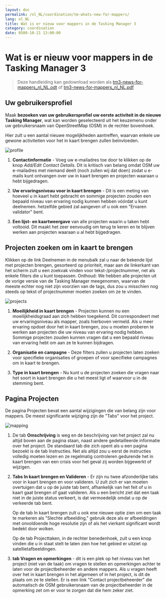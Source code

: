 ```yaml
---
layout: doc
permalink: /nl_NL/coordination/tm-whats-new-for-mappers/
lang: nl_NL
title: Wat is er nieuw voor mappers in de Tasking Manager 3
category: coordination
date: 0500-10-21 13:00:00
---
```


# Wat is er nieuw voor mappers in de Tasking Manager 3

> Deze handleiding kan gedownload worden als [tm3-news-for-mappers_nl_NL.odt](/files/tm3-news-for-mappers_nl_NL.odt) of [tm3-news-for-mappers_nl_NL.pdf](/files/tm3-news-for-mappers_nl_NL.pdf)  

## Uw gebruikersprofiel

Maak **bezoeken van uw gebruikersprofiel uw eerste activiteit in de nieuwe Tasking Manager**, wat kan worden geselecteerd uit het keuzemenu onder uw gebruikersnaam van OpenStreetMap (OSM) in de rechter bovenhoek.

Hier zult u een aantal nieuwe mogelijkheden aantreffen, waarvan enkele uw gewone activiteiten voor het in kaart brengen zullen beïnvloeden.

![profile][]

1. **Contactinformatie** - Voeg uw e-mailadres toe door te klikken op de knop *Add/Edit Contact Details*. Dit is kritisch van belang omdat OSM uw e-mailadres met niemand deelt (noch zullen wij dat doen) zodat u e-mails kunt ontvangen over uw in kaart brengen en projecten waaraan u hebt bijgedragen.

2. **Uw ervaringsniveau voor in kaart brengen** - Dit is een meting van hoeveel u in kaart hebt gebracht en sommige projecten zouden een bepaald niveau van ervaring nodig kunnen hebben vóórdat u kunt deelnemen. hetzelfde gebied zal aangeven of u ook een "Ervaren validator" bent.

3. **Een lijst- en kaartweergave** van alle projecten waarin u taken hebt voltooid. Dit maakt het zeer eenvoudig om terug te keren en te blijven werken aan projecten waaraan u al hebt bijgedragen.


## Projecten zoeken om in kaart te brengen

Klikken op de link Deelnemen in de menubalk zal u naar de bekende lijst met projecten brengen, gesorteerd op prioriteit, maar aan de linkerkant van het scherm zult u een zoekvak vinden voor tekst-/projectnummer, net als enkele filters die u kunt toepassen. Onthoud: We hebben alle projecten uit de vorige versie van de Tasking Manager meegenomen, waarvan de meeste echter nog niet zijn voorzien van de tags, dus zou u misschien nog steeds op tekst of projectnummer moeten zoeken om ze te vinden.

![projects][]

1. **Moeilijkheid in kaart brengen** - Projecten kunnen nu een moeilijkheidsgraad aan zich hebben toegekend. Dit correspondeert met uw ervaringsniveau als mapper, zoals hierboven vermeld. Als u meer ervaring opdoet door het in kaart brengen, zou u moeten proberen te werken aan projecten die uw niveau van ervaring nodig hebben. Sommige projecten zouden kunnen vragen dat u een bepaald niveau van ervaring hebt om aan ze te kunnen bijdragen.

2. **Organisatie en campagne** - Deze filters zullen u projecten laten zoeken voor specifieke organisaties of groepen of voor specifieke campagnes om in kaart te brengen.

3. **Type in kaart brengen** - Nu kunt u de projecten zoeken die vragen naar het soort  in kaart brengen die u het meest ligt of waarvoor u in de stemming bent.


## Pagina Projecten

De pagina Projecten bevat een aantal wijzigingen die van belang zijn voor mappers. De meest significante wijziging zijn de "Tabs" voor het project.

![mapping][]

1. De tab **Omschrijving** is weg en de beschrijving van het project zal nu altijd boven aan de pagina staan, naast andere gedetailleerde informatie over het project. De standaard tab die zich opent als u een pagina bezoekt is de tab Instructies. Net als altijd zou u eerst de instructies volledig moeten lezen en ze regelmatig controleren gedurende het in kaart brengen van een crisis voor het geval zij worden bijgewerkt of wijzigen.

2. **Tabs In kaart brengen en Valideren** - Er zijn nu twee afzonderlijke tabs voor in kaart brengen en voor valideren. U zult zich er van moeten overtuigen dat u op de juiste tab bent, afhankelijk van het feit of u in kaart gaat brengen of gaat valideren. Als u een bericht ziet dat een taak niet in de juiste status verkeert, is dat vermoedelijk omdat u op de verkeerde tab bent.

    Op de tab In kaart brengen zult u ook ene nieuwe optie zien om een taak te markeren als "Slechte afbeelding," gebruik deze als er afbeeldingen met onvoldoende hoge resolutie zijn of als het vierkant significant wordt bedekt door wolken.

    Op de tab Projecttaken, in de rechter benedenhoek, zult u een knop vinden die u in staat stelt te laten zien hoe het gebied er uitziet op satellietafbeeldingen.

3. **tab Vragen en opmerkingen** - dit is een plek op het niveau van het project (niet van de taak) om vragen te stellen en opmerkingen achter te laten voor de projectbeheerder en andere mappers. Als u vragen heeft over het in kaart brengen in het algemeen of in het project, is dit de plaats om ze te stellen. Er is een link "Contact projectbeheerder" die automatisch de OSM gebruikersnaam van de projectbeheerder in de opmerking zet om er voor te zorgen dat die hem zeker ziet.

[profile]:  /images/coordination/tm3_wnm_profile.png
[projects]: /images/coordination/tm3_wnm_projects.png
[mapping]:  /images/coordination/tm3_wnm_mapping.png